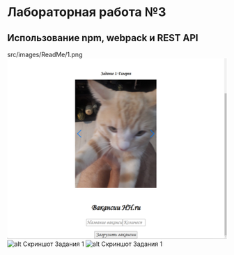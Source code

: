 # Лабораторная работа №3
## Использование npm, webpack и REST API

src/images/ReadMe/1.png
![alt Скриншот Задания 1](2.png)
![alt Скриншот Задания 1](src/images/ReadMe/3.png)
![alt Скриншот Задания 1](src/images/ReadMe/4.png)

